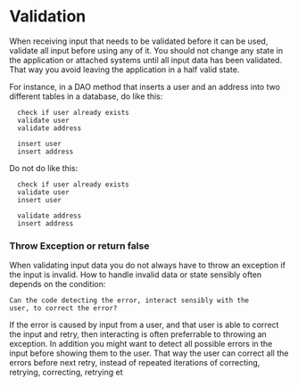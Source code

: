 # Validation



When receiving input that needs to be validated before it can be used, validate all input before using any of it. You should not change any state in the application or attached systems until all input data has been validated. That way you avoid leaving the application in a half valid state.

For instance, in a DAO method that inserts a user and an address into two different tables in a database, do like this:

```
  check if user already exists
  validate user
  validate address

  insert user
  insert address
```

Do not do like this:

```
  check if user already exists
  validate user
  insert user

  validate address
  insert address
```

### Throw Exception or return false

When validating input data you do not always have to throw an exception if the input is invalid. How to handle invalid data or state sensibly often depends on the condition:

```
Can the code detecting the error, interact sensibly with the
user, to correct the error?
```

If the error is caused by input from a user, and that user is able to correct the input and retry, then interacting is often preferrable to throwing an exception. In addition you might want to detect all possible errors in the input before showing them to the user. That way the user can correct all the errors before next retry, instead of repeated iterations of correcting, retrying, correcting, retrying et
